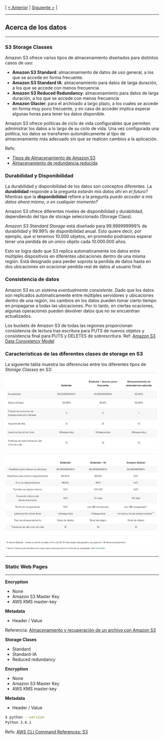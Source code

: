 | [< Anterior](.\20170807_AWS_S3.md) | [Siguiente >](.\AWS_S3_Parte_3.md) |



---
## Acerca de los datos
---

### S3 Storage Classes
Amazon S3 ofrece varios tipos de almacenamiento diseñados para distintos casos de uso:
* **Amazon S3 Standard**: almacenamiento de datos de uso general, a los que se accede en forma frecuente.
* **Amazon S3 Standard IA**: almacenamiento para datos de larga duración, a los que se accede con menos frecuencia
* **Amazon S3 Reduced Redundancy**: almacenamiento para datos de larga duración, a los que se accede con menos frecuencia
* **Amazon Glacier**: para el archivado a largo plazo, a los cuales se accede en forma muy poco frecuente, y en caso de acceder implica esperar algunas horas para tener los datos disponible.

Amazon S3 ofrece políticas de ciclo de vida configurables que permiten administrar los datos a lo largo de su ciclo de vida. Una vez configurada una política, los datos se transfieren automáticamente al tipo de almacenamiento más adecuado sin que se realicen cambios a la aplicación.

Refs:
   * [Tipos de Almacenamiento de Amazon S3](https://aws.amazon.com/es/s3/storage-classes/)
   * [Almacenamiento de redundancia reducida](https://aws.amazon.com/es/s3/reduced-redundancy/)


### Durabilidad y Disponibilidad
La durabilidad y disponibilidad de los datos son conceptos diferentes.
La **durabilidad** responde a la pregunta *estarán mis datos ahí en el futuro?* Mientras que la **disponibilidad** refiere a la pregunta *puedo acceder a mis datos ahora mismo, o en cualquier momento?*

Amazon S3 ofrece diferentes niveles de disponibilidad y durabilidad, dependiendo del tipo de storage seleccionado (Storage Class).

*Amazon S3 Standard Storage* está diseñado para 99.999999999% de durabilidad y 99.99% de disponibilidad anual. Esto quiere decir, por ejemplo, que si tenemos 10.000 objetos, en promedio podríamos esperar tener una perdida de un único objeto cada 10.000.000 años.

 Esto se logra dado que S3 replica automaticamente los datos entre múltiples dispositivos en diferentes ubicaciones dentro de una misma región. Está designado para perder soprota la perdida de datos hasta en dos ubicaciones sin ocacionar perdida real de datos al usuario final.   

### Consistencia de datos
Amazon S3 es un sistema *eventualmente consistente*. Dado que los datos son replicados automaticamente entre múltiples servidores y ubicaciones dentro de una región, los cambios en los datos pueden tomar cierto tiempo en propagarse a todas las ubicaciones. Por lo tanto, en ciertas ocaciones, algunas operaciones pueden devolver datos que no se encuentran actualizados.

Los buckets de Amazon S3 de todas las regiones proporcionan consistencia de lectura tras escritura para PUTS de nuevos objetos y consistencia final para PUTS y DELETES de sobrescritura.
Ref: [Amazon S3 Data Consistency Model](http://docs.aws.amazon.com/AmazonS3/latest/dev/Introduction.html#ConsistencyModel)

### Características de las diferentes clases de storage en S3
La siguiente tabla muestra las diferencias entre los diferentes tipos de *Storage Classes* en S3:
 ![alt text](./images/S3_sla.png)
 ![alt text](./images/S3_sla_glacier.png)


---
### Static Web Pages
---




**Encryption**
* None
* Amazon S3 Master Key
* AWS KMS master-key


**Metadata**
* Header / Value

Referencia: [Almacenamiento y recuperación de un archivo con Amazon S3](
https://aws.amazon.com/es/getting-started/tutorials/backup-files-to-amazon-s3/)




**Storage Clases**
* Standard
* Standard-IA
* Reduced redundancy

**Encryption**
* None
* Amazon S3 Master Key
* AWS KMS master-key


**Metadata**
* Header / Value



```bash
$ python --version
Python 3.6.1
```

Refs:
[AWS CLI Command References: S3](http://docs.aws.amazon.com/cli/latest/reference/s3/)
